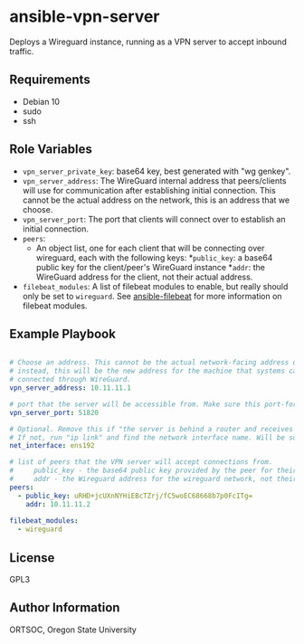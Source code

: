 ansible-vpn-server
=========

Deploys a Wireguard instance, running as a VPN server to accept inbound traffic.

Requirements
------------

- Debian 10
- sudo
- ssh

Role Variables
--------------

* `vpn_server_private_key`: base64 key, best generated with "wg genkey".
* `vpn_server_address`: The WireGuard internal address that peers/clients will use for communication after establishing initial connection. This cannot be the actual address on the network, this is an address that we choose.
* `vpn_server_port`: The port that clients will connect over to establish an initial connection.
* `peers`:
    * An object list, one for each client that will be connecting over wireguard, each with the following keys:
        *`public_key`: a base64 public key for the client/peer's WireGuard instance
        *`addr`: the WireGuard address for the client, not their actual address.
* `filebeat_modules`: A list of filebeat modules to enable, but really should only be set to `wireguard`. See [ansible-filebeat](https://github.com/ORTSOC/ansible-filebeat) for more information on filebeat modules.

Example Playbook
----------------

```yml

# Choose an address. This cannot be the actual network-facing address of the machine.
# instead, this will be the new address for the machine that systems can reach when
# connected through WireGuard.
vpn_server_address: 10.11.11.1

# port that the server will be accessible from. Make sure this port-forwarded if accepting external connections.
vpn_server_port: 51820

# Optional. Remove this if "the server is behind a router and receives traffic via NAT"
# If not, run "ip link" and find the network interface name. Will be something like enp0, ens33, etc.
net_interface: ens192

# list of peers that the VPN server will accept connections from.
#     public_key - the base64 public key provided by the peer for their own wireguard instance.
#     addr - the Wireguard address for the wireguard network, not their regular network interface address.
peers:
  - public_key: uRHD+jcUXnNYHiEBcTZrj/fC5woEC68668b7p0FcITg=
    addr: 10.11.11.2
    
filebeat_modules:
  - wireguard
```

License
-------

GPL3

Author Information
------------------

ORTSOC, Oregon State University
